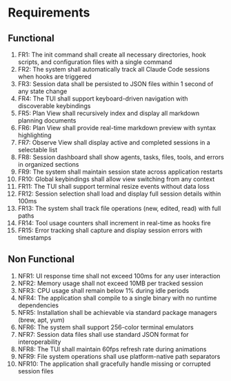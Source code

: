 # Requirements

## Functional

1. FR1: The init command shall create all necessary directories, hook scripts, and configuration files with a single command
2. FR2: The system shall automatically track all Claude Code sessions when hooks are triggered
3. FR3: Session data shall be persisted to JSON files within 1 second of any state change
4. FR4: The TUI shall support keyboard-driven navigation with discoverable keybindings
5. FR5: Plan View shall recursively index and display all markdown planning documents
6. FR6: Plan View shall provide real-time markdown preview with syntax highlighting
7. FR7: Observe View shall display active and completed sessions in a selectable list
8. FR8: Session dashboard shall show agents, tasks, files, tools, and errors in organized sections
9. FR9: The system shall maintain session state across application restarts
10. FR10: Global keybindings shall allow view switching from any context
11. FR11: The TUI shall support terminal resize events without data loss
12. FR12: Session selection shall load and display full session details within 100ms
13. FR13: The system shall track file operations (new, edited, read) with full paths
14. FR14: Tool usage counters shall increment in real-time as hooks fire
15. FR15: Error tracking shall capture and display session errors with timestamps

## Non Functional

1. NFR1: UI response time shall not exceed 100ms for any user interaction
2. NFR2: Memory usage shall not exceed 10MB per tracked session
3. NFR3: CPU usage shall remain below 1% during idle periods
4. NFR4: The application shall compile to a single binary with no runtime dependencies
5. NFR5: Installation shall be achievable via standard package managers (brew, apt, yum)
6. NFR6: The system shall support 256-color terminal emulators
7. NFR7: Session data files shall use standard JSON format for interoperability
8. NFR8: The TUI shall maintain 60fps refresh rate during animations
9. NFR9: File system operations shall use platform-native path separators
10. NFR10: The application shall gracefully handle missing or corrupted session files
